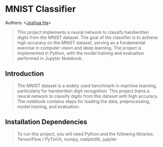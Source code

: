 # MNIST Classifier
Authors: \<[Joshua Ha](https://github.com/UserIsBlank)\>
 > This project implements a neural network to classify handwritten digits from the MNIST dataset. The goal of the classifier is to achieve high accuracy on the MNIST dataset, serving as a 
 > fundamental exercise in computer vision and deep learning. The project is implemented in Python, with the model training and evaluation performed in Jupyter Notebook.
## Introduction
 > The MNIST dataset is a widely used benchmark in machine learning, particularly for handwritten digit recognition. This project trains a neural network to classify digits from this dataset with 
 > high accuracy. The notebook contains steps for loading the data, preprocessing, model training, and evaluation.
## Installation Dependencies
 > To run this project, you will need Python and the following libraries:
 > TensorFlow / PyTorch, numpy, matplotlib, jupyter
